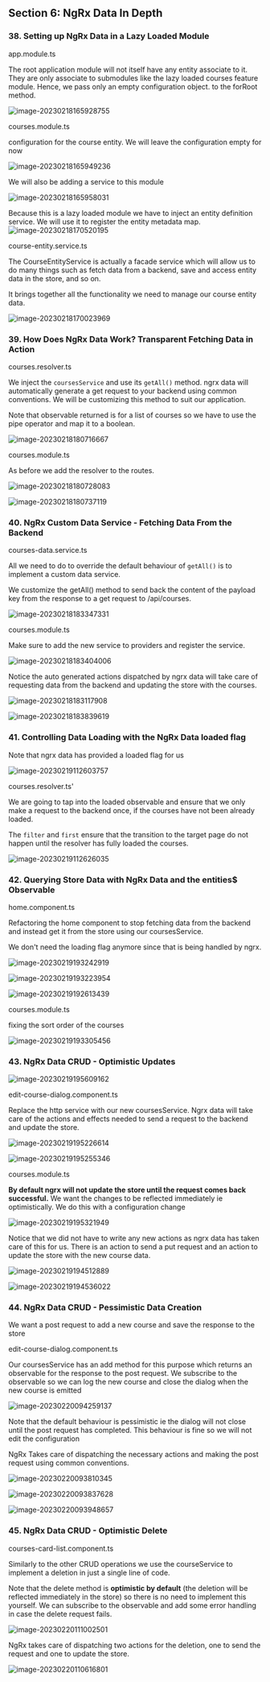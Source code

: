 ## Section 6: NgRx Data In Depth

### 38. Setting up NgRx Data in a Lazy Loaded Module

app.module.ts

The root application module will not itself have any entity associate to it. They are only associate to submodules like the lazy loaded courses feature module. Hence, we pass only an empty configuration object. to the forRoot method.

![image-20230218165928755](assets/image-20230218165928755.png)

courses.module.ts

configuration for the course entity. We will leave the configuration empty for now

![image-20230218165949236](assets/image-20230218165949236.png)

We will also be adding a service to this module

![image-20230218165958031](assets/image-20230218165958031.png)

Because this is a lazy loaded module we have to inject an entity definition service. We will use it to register the entity metadata map.![image-20230218170520195](assets/image-20230218170520195.png)



course-entity.service.ts

The CourseEntityService is actually a facade service which will allow us to do many things such as fetch data from a backend, save and access entity data in the store, and so on.

It brings together all the functionality we need to manage our course entity data.

![image-20230218170023969](assets/image-20230218170023969.png)

### 39. How Does NgRx Data Work? Transparent Fetching Data in Action

courses.resolver.ts

We inject the `coursesService` and use its `getAll()` method. ngrx data will automatically generate a get request to your backend using common conventions. We will be customizing this method to suit our application.

Note that observable returned is for a list of courses so we have to use the pipe operator and map it to a boolean.

![image-20230218180716667](assets/image-20230218180716667.png)

courses.module.ts

As before we add the resolver to the routes.

![image-20230218180728083](assets/image-20230218180728083.png)

![image-20230218180737119](assets/image-20230218180737119.png)

### 40. NgRx Custom Data Service - Fetching Data From the Backend

courses-data.service.ts

All we need to do to override the default behaviour of `getAll()` is to implement a custom data service.

We customize the getAll() method to send back the content of the payload key from the response to a get request to /api/courses.

![image-20230218183347331](assets/image-20230218183347331.png)

courses.module.ts

Make sure to add the new service to providers and register the service.

![image-20230218183404006](assets/image-20230218183404006.png)

Notice the auto generated actions dispatched by ngrx data will take care of requesting data from the backend and updating the store with the courses.

![image-20230218183117908](assets/image-20230218183117908.png)

![image-20230218183839619](assets/image-20230218183839619.png)

### 41. Controlling Data Loading with the NgRx Data loaded flag

Note that ngrx data has provided a loaded flag for us

![image-20230219112603757](assets/image-20230219112603757.png)

courses.resolver.ts'

We are going to tap into the loaded observable and ensure that we only make a request to the backend once, if the courses have not been already loaded.

The `filter` and `first` ensure that the transition to the target page do not happen until the resolver has fully loaded the courses.

![image-20230219112626035](assets/image-20230219112626035.png)

### 42. Querying Store Data with NgRx Data and the entities$ Observable

home.component.ts

Refactoring the home component to stop fetching data from the backend and instead get it from the store using our coursesService.

We don't need the loading flag anymore since that is being handled by ngrx.

![image-20230219193242919](assets/image-20230219193242919.png)

![image-20230219193223954](assets/image-20230219193223954.png)

![image-20230219192613439](assets/image-20230219192613439.png)

courses.module.ts

fixing the sort order of the courses

![image-20230219193305456](assets/image-20230219193305456.png)

### 43. NgRx Data CRUD - Optimistic Updates

![image-20230219195609162](assets/image-20230219195609162.png)

edit-course-dialog.component.ts

Replace the http service with our new coursesService. Ngrx data will take care of the actions and effects needed to send a request to the backend and update the store.

![image-20230219195226614](assets/image-20230219195226614.png)

![image-20230219195255346](assets/image-20230219195255346.png)

courses.module.ts

**By default ngrx will not update the store until the request comes back successful.** We want the changes to be reflected immediately ie optimistically. We do this with a configuration change

![image-20230219195321949](assets/image-20230219195321949.png)

Notice that we did not have to write any new actions as ngrx data has taken care of this for us. There is an action to send a put request and an action to update the store with the new course data.

![image-20230219194512889](assets/image-20230219194512889.png)

![image-20230219194536022](assets/image-20230219194536022.png)

### 44. NgRx Data CRUD - Pessimistic Data Creation

We want a post request to add a new course and save the response to the store

edit-course-dialog.component.ts

Our coursesService has an add method for this purpose which returns an observable for the response to the post request. We subscribe to the observable so we can log the new course and close the dialog when the new course is emitted

![image-20230220094259137](assets/image-20230220094259137.png)

Note that the default behaviour is pessimistic ie the dialog will not close until the post request has completed. This behaviour is fine so we will not edit the configuration

NgRx Takes care of dispatching the necessary actions and making the post request using common conventions.

![image-20230220093810345](assets/image-20230220093810345.png)

![image-20230220093837628](assets/image-20230220093837628.png)

![image-20230220093948657](assets/image-20230220093948657.png)

### 45. NgRx Data CRUD - Optimistic Delete

courses-card-list.component.ts

Similarly to the other CRUD operations we use the courseService to implement a deletion in just a single line of code.

Note that the delete method is **optimistic by default** (the deletion will be reflected immediately in the store) so there is no need to implement this yourself. We can subscribe to the observable and add some error handling in case the delete request fails.

![image-20230220111002501](assets/image-20230220111002501.png)

NgRx takes care of dispatching two actions for the deletion, one to send the request and one to update the store.

![image-20230220110616801](assets/image-20230220110616801.png)
